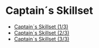 # Captain´s Skillset

- [Captain´s Skillset (1/3)](https://github.com/msg-CareerPaths/SAP-CAP-Persona/blob/main/chapters/captains-skillset/006-Captains-Skillset-1.md)
- [Captain´s Skillset (2/3)](https://github.com/msg-CareerPaths/SAP-CAP-Persona/blob/main/chapters/captains-skillset/006-Captains-Skillset-2.md)
- [Captain´s Skillset (3/3)](https://github.com/msg-CareerPaths/SAP-CAP-Persona/blob/main/chapters/captains-skillset/006-Captains-Skillset-3.md)
